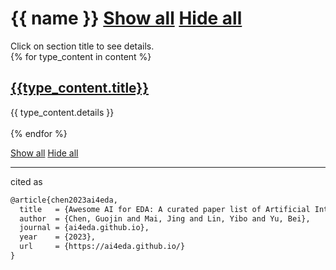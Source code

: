 <h1>{{ name }}
<a class="btn btn-sm btn-primary" role="button" href='javascript:;' onclick="$('.collapse-table.collapse').collapse('show')">Show all</a>
<a class="btn btn-sm btn-primary" role="button" href='javascript:;' onclick="$('.collapse-table.collapse').collapse('hide')">Hide all</a>
</h1>
Click on section title to see details.

<br>
{% for type_content in content %}

<h2>
<a data-toggle="collapse" href="#{{type_content.title_id}}" aria-expanded="false" aria-controls="#{{type_content.title_id}}">
<i class="fa fa-chevron-right"></i>
<i class="fa fa-chevron-down"></i>
{{type_content.title}}
</a>
</h2>

<div id="{{type_content.title_id}}" class="collapse-table collapse">
{{ type_content.details }}
</div>
<br>
{% endfor %}

<a class="btn btn-sm btn-primary" role="button" href='javascript:;' onclick="$('.collapse-table.collapse').collapse('show')">Show all</a>
<a class="btn btn-sm btn-primary" role="button" href='javascript:;' onclick="$('.collapse-table.collapse').collapse('hide')">Hide all</a>


---

cited as


```txt
@article{chen2023ai4eda,
  title   = {Awesome AI for EDA: A curated paper list of Artificial Intelligence for Electronic Design Automation studies.},
  author  = {Chen, Guojin and Mai, Jing and Lin, Yibo and Yu, Bei},
  journal = {ai4eda.github.io},
  year    = {2023},
  url     = {https://ai4eda.github.io/}
}
```
